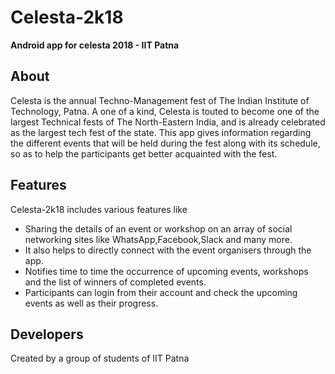 # Celesta-2k18
**Android app for celesta 2018 - IIT Patna**

## About
Celesta is the annual Techno-Management fest of The Indian Institute of Technology, Patna. A one of a kind, Celesta is touted to become one of the largest Technical fests of The North-Eastern India, and is already celebrated as the largest tech fest of the state.
This app gives information regarding the different events that will be held during the fest along with its schedule, so as to help the participants get better acquainted with the fest.  

## Features
Celesta-2k18 includes various features like
- Sharing the details of an event or workshop on an array of social networking sites like WhatsApp,Facebook,Slack and many more.
- It also helps to directly connect with the event organisers through the app.
- Notifies time to time the occurrence of upcoming events, workshops and the list of winners of completed events.
- Participants can login from their account and check the upcoming events as well as their progress.

## Developers 
Created by a group of students of IIT Patna

